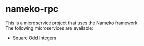 # nameko-rpc

This is a microservice project that uses the [Nameko](https://github.com/nameko/nameko) framework.  
The following microservices are available:  
- [Square Odd Integers](square-odd-integers/README.md)